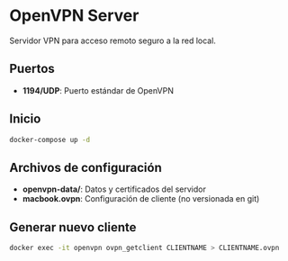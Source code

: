 # OpenVPN Server

Servidor VPN para acceso remoto seguro a la red local.

## Puertos

- **1194/UDP**: Puerto estándar de OpenVPN

## Inicio

```bash
docker-compose up -d
```

## Archivos de configuración

- **openvpn-data/**: Datos y certificados del servidor
- **macbook.ovpn**: Configuración de cliente (no versionada en git)

## Generar nuevo cliente

```bash
docker exec -it openvpn ovpn_getclient CLIENTNAME > CLIENTNAME.ovpn
```
